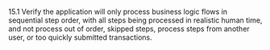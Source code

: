 15.1 Verify the application will only process business logic flows in sequential step order, with all steps being processed in realistic human time, and not process out of order, skipped steps, process steps from another user, or too quickly submitted transactions.